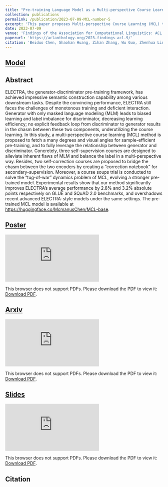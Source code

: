 ```yaml
---
title: "Pre-training Language Model as a Multi-perspective Course Learner"
collection: publications
permalink: /publication/2023-07-09-MCL-number-5
excerpt: 'This paper proposes Multi-perspective Course Learning (MCL) to enhance ELECTRA’s pre-training by addressing its training monotony and weak generator-discriminator interaction. MCL introduces self-supervision and self-correction strategies to balance learning signals and bridge model components, along with a “course soups” method to stabilize training. The approach improves ELECTRA’s performance by up to 3.2% on GLUE and SQuAD 2.0, surpassing existing ELECTRA-style models.'
date: 2023-07-09
venue: 'Findings of the Association for Computational Linguistics: ACL 2023'
paperurl: 'https://aclanthology.org/2023.findings-acl.9/'
citation: 'Beiduo Chen, Shaohan Huang, Zihan Zhang, Wu Guo, Zhenhua Ling, Haizhen Huang, Furu Wei, Weiwei Deng, and Qi Zhang. 2023. Pre-training Language Model as a Multi-perspective Course Learner. In Findings of the Association for Computational Linguistics: ACL 2023, pages 114–128, Toronto, Canada. Association for Computational Linguistics.'
---
```


## [Model](https://huggingface.co/McmanusChen/MCL-base)

## Abstract
ELECTRA, the generator-discriminator pre-training framework, has achieved impressive semantic construction capability among various downstream tasks. Despite the convincing performance, ELECTRA still faces the challenges of monotonous training and deficient interaction. Generator with only masked language modeling (MLM) leads to biased learning and label imbalance for discriminator, decreasing learning efficiency; no explicit feedback loop from discriminator to generator results in the chasm between these two components, underutilizing the course learning. In this study, a multi-perspective course learning (MCL) method is proposed to fetch a many degrees and visual angles for sample-efficient pre-training, and to fully leverage the relationship between generator and discriminator. Concretely, three self-supervision courses are designed to alleviate inherent flaws of MLM and balance the label in a multi-perspective way. Besides, two self-correction courses are proposed to bridge the chasm between the two encoders by creating a “correction notebook” for secondary-supervision. Moreover, a course soups trial is conducted to solve the “tug-of-war” dynamics problem of MCL, evolving a stronger pre-trained model. Experimental results show that our method significantly improves ELECTRA’s average performance by 2.8% and 3.2% absolute points respectively on GLUE and SQuAD 2.0 benchmarks, and overshadows recent advanced ELECTRA-style models under the same settings. The pre-trained MCL model is available at https://huggingface.co/McmanusChen/MCL-base.

## [Poster](https://mckysse.github.io/files/ACL2023_MCL_poster.pdf)
<object data="https://mckysse.github.io/files/ACL2023_MCL_poster.pdf" type="application/pdf" width="900px" height="900px">
    <embed src="https://mckysse.github.io/files/ACL2023_MCL_poster.pdf">
        <p>This browser does not support PDFs. Please download the PDF to view it: <a href="https://mckysse.github.io/files/ACL2023_MCL_poster.pdf">Download PDF</a>.</p>
    </embed>
</object>


## [Arxiv](https://arxiv.org/pdf/2305.03981)
<object data="https://arxiv.org/pdf/2305.03981" type="application/pdf" width="900px" height="900px">
    <embed src="https://arxiv.org/pdf/2305.03981">
        <p>This browser does not support PDFs. Please download the PDF to view it: <a href="https://arxiv.org/pdf/2305.03981">Download PDF</a>.</p>
    </embed>
</object>


## [Slides](https://mckysse.github.io/files/ACL2023_MCL_slides.pdf)
<object data="https://mckysse.github.io/files/ACL2023_MCL_slides.pdf" type="application/pdf" width="900px" height="900px">
    <embed src="https://mckysse.github.io/files/ACL2023_MCL_slides.pdf">
        <p>This browser does not support PDFs. Please download the PDF to view it: <a href="https://mckysse.github.io/files/ACL2023_MCL_slides.pdf">Download PDF</a>.</p>
    </embed>
</object>

## Citation
